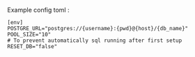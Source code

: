 Example config toml :

```
[env]
POSTGRE_URL="postgres://{username}:{pwd}@{host}/{db_name}"
POOL_SIZE="10"
# To prevent automatically sql running after first setup
RESET_DB="false"
```
